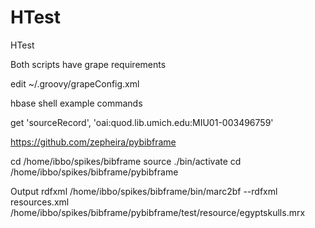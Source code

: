 # HTest
HTest


Both scripts have grape requirements

edit ~/.groovy/grapeConfig.xml

<?xml version="1.0"?> <ivysettings> <settings defaultResolver="downloadGrapes"/> <resolvers> <chain name="downloadGrapes"> <!-- todo add 'endorsed groovy extensions' resolver here --> <ibiblio name="central" root="http://central.maven.org/maven2/" m2compatible="true"/> <ibiblio name="local" root="file:${user.home}/.m2/repository/" m2compatible="true"/> <filesystem name="cachedGrapes"> <ivy pattern="${user.home}/.groovy/grapes/[organisation]/[module]/ivy-[revision].xml"/> <artifact pattern="${user.home}/.groovy/grapes/[organisation]/[module]/[type]s/[artifact]-[revision].[ext]"/> </filesystem> <ibiblio name="codehaus" root="http://repository.codehaus.org/" m2compatible="true"/> <ibiblio name="ibiblio" m2compatible="true"/> <ibiblio name="java.net2" root="http://download.java.net/maven/2/" m2compatible="true"/> </chain> </resolvers> </ivysettings>




hbase shell example commands


get 'sourceRecord', 'oai:quod.lib.umich.edu:MIU01-003496759'



https://github.com/zepheira/pybibframe

cd /home/ibbo/spikes/bibframe
source ./bin/activate
cd /home/ibbo/spikes/bibframe/pybibframe

Output rdfxml
/home/ibbo/spikes/bibframe/bin/marc2bf  --rdfxml resources.xml /home/ibbo/spikes/bibframe/pybibframe/test/resource/egyptskulls.mrx 

